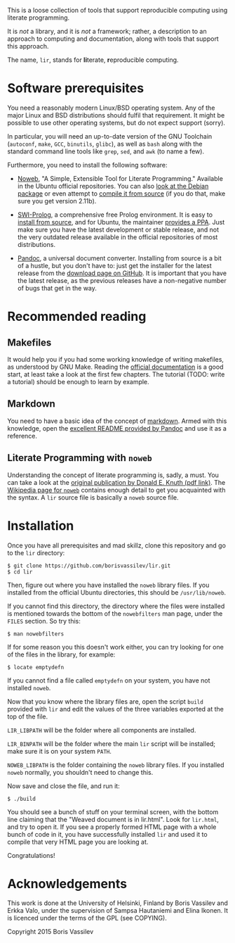This is a loose collection of tools that support reproducible
computing using literate programming.

It is *not* a library, and it is *not* a framework; rather, a
description to an approach to computing and documentation, along with
tools that support this approach.

The name, `lir`, stands for **li**terate, **r**eproducible computing.

# Software prerequisites
You need a reasonably modern Linux/BSD operating system.
Any of the major Linux and BSD distributions should fulfil that requirement.
It might be possible to use other operating systems, but do not expect support (sorry).

In particular, you will need an up-to-date version of the GNU Toolchain (`autoconf`, `make`, `GCC`, `binutils`, `glibc`), as well as `bash` along with the standard command line tools like `grep`, `sed`, and `awk` (to name a few).

Furthermore, you need to install the following software:

  - [Noweb](https://www.cs.tufts.edu/~nr/noweb/), "A Simple, Extensible Tool for Literate Programming."
    Available in the Ubuntu official repositories.
    You can also [look at the Debian package](http://packages.debian.org/noweb) or even attempt to [compile it from source](ftp://www.eecs.harvard.edu/pub/nr) (if you do that, make sure you get version 2.11b).

  - [SWI-Prolog](http://www.swi-prolog.org/), a comprehensive free Prolog environment.
    It is easy to [install from source](http://www.swi-prolog.org/git.html), and for Ubuntu, the maintainer [provides a PPA](http://www.swi-prolog.org/build/Debian.txt).
    Just make sure you have the latest development or stable release, and not the very outdated release available in the official repositories of most distributions.

  - [Pandoc](http://pandoc.org/), a universal document converter.
    Installing from source is a bit of a hustle, but you don't have to: just get the installer for the latest release from the [download page on GitHub](https://github.com/jgm/pandoc/releases/tag/1.15.0.6).
    It is important that you have the latest release, as the previous releases have a non-negative number of bugs that get in the way.

# Recommended reading

## Makefiles
It would help you if you had some working knowledge of writing makefiles, as understood by GNU Make.
Reading the [official documentation](https://www.gnu.org/software/make/manual/html_node/index.html) is a good start, at least take a look at the first few chapters.
The tutorial (TODO: write a tutorial) should be enough to learn by example.

## Markdown
You need to have a basic idea of the concept of [markdown](https://en.wikipedia.org/wiki/Markdown).
Armed with this knowledge, open the [excellent README provided by Pandoc](http://pandoc.org/README.html) and use it as a reference.

## Literate Programming with `noweb`
Understanding the concept of literate programming is, sadly, a must.
You can take a look at the [original publication by Donald E. Knuth (pdf link)](http://www.literateprogramming.com/knuthweb.pdf).
The [Wikipedia page for `noweb`](https://en.wikipedia.org/wiki/Noweb) contains enough detail to get you acquainted with the syntax.
A `lir` source file is basically a `noweb` source file.

# Installation
Once you have all prerequisites and mad skillz, clone this repository and go to the `lir` directory:

~~~~
$ git clone https://github.com/borisvassilev/lir.git
$ cd lir
~~~~

Then, figure out where you have installed the `noweb` library files.
If you installed from the official Ubuntu directories, this should be `/usr/lib/noweb`.

If you cannot find this directory, the directory where the files were installed is mentioned towards the bottom of the `nowebfilters` man page, under the `FILES` section.
So try this:

~~~~
$ man nowebfilters
~~~~

If for some reason you this doesn't work either, you can try looking for one of the files in the library, for example:

~~~~
$ locate emptydefn
~~~~

If you cannot find a file called `emptydefn` on your system, you have not installed `noweb`.

Now that you know where the library files are, open the script `build` provided with `lir` and edit the values of the three variables exported at the top of the file.

`LIR_LIBPATH` will be the folder where all components are installed.

`LIR_BINPATH` will be the folder where the main `lir` script will be installed; make sure it is on your system `PATH`.

`NOWEB_LIBPATH` is the folder containing the `noweb` library files.
If you installed `noweb` normally, you shouldn't need to change this.

Now save and close the file, and run it:

~~~~
$ ./build
~~~~

You should see a bunch of stuff on your terminal screen, with the bottom line claiming that the "Weaved document is in lir.html".
Look for `lir.html`, and try to open it.
If you see a properly formed HTML page with a whole bunch of code in it, you have successfully installed `lir` and used it to compile that very HTML page you are looking at.

Congratulations!

# Acknowledgements
This work is done at the University of Helsinki, Finland by Boris Vassilev and Erkka Valo, under the supervision of Sampsa Hautaniemi and Elina Ikonen.
It is licenced under the terms of the GPL (see COPYING).

Copyright 2015 Boris Vassilev
